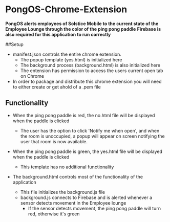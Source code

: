 # PongOS-Chrome-Extension
**PongOS alerts employees of Solstice Mobile to the current state of the Employee Lounge through the color of the ping pong paddle**
**Firebase is also required for this application to run correctly**

##Setup
  - manifest.json controls the entire chrome extension.
    - The popup template (yes.html) is initialized here
    - The background process (background.html) is also initialized here
    - The entension has permission to access the users current open tab on Chrome
  - In order to package and distribute this chrome extension you will need to either create or get ahold of a .pem file
  
## Functionality
  - When the ping pong paddle is red, the no.html file will be displayed when the paddle is clicked
    - The user has the option to click 'Notify me when open', and when the room is unoccupied, a popup will appear on screen
      notifying the user that room is now available.
  - When the ping pong paddle is green, the yes.html file will be displayed when the paddle is clicked
    - This template has no additional functionality
    
  - The background.html controls most of the functionality of the application
    - This file initializes the background.js file
    - background.js connects to Firebase and is alerted whenever a sensor detects movement in the Employee lounge
      - If the sensor detects movement, the ping pong paddle will turn red, otherwise it's green
